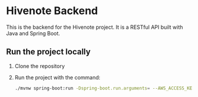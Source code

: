 # Hivenote Backend

This is the backend for the Hivenote project. It is a RESTful API built with Java and Spring Boot.

## Run the project locally

1. Clone the repository
2. Run the project
   with the command:

    ```bash
    ./mvnw spring-boot:run -Dspring-boot.run.arguments= --AWS_ACCESS_KEY=<your-access-key> --AWS_SECRET_ACCESS_KEY=<your-secret-access-key> --AWS_REGION=<your-region> --AWS_BUCKET_NAME=<your-bucket-name>
   ```
